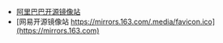 - [阿里巴巴开源镜像站](https://opsx.alibaba.com)
- [网易开源镜像站 https://mirrors.163.com/.media/favicon.ico](https://mirrors.163.com)